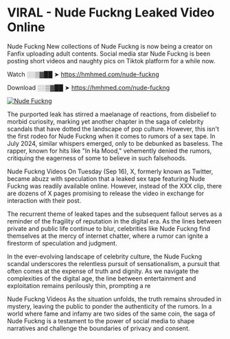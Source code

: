# VIRAL - Nude Fuckng Leaked Video Online

Nude Fuckng New collections of Nude Fuckng is now being a creator on Fanfix uploading adult contents. Social media star Nude Fuckng is been posting short videos and naughty pics on Tiktok platform for a while now.

Watch ░░▒▓██ ➤ https://hmhmed.com/nude-fuckng

Download ░░▒▓██ ➤ https://hmhmed.com/nude-fuckng

[![Nude Fuckng](https://i.imgur.com/dJHk4Zq.gif)](https://hmhmed.com/nude-fuckng)

The purported leak has stirred a maelanage of reactions, from disbelief to morbid curiosity, marking yet another chapter in the saga of celebrity scandals that have dotted the landscape of pop culture. However, this isn't the first rodeo for Nude Fuckng when it comes to rumors of a sex tape. In July 2024, similar whispers emerged, only to be debunked as baseless. The rapper, known for hits like "In Ha Mood," vehemently denied the rumors, critiquing the eagerness of some to believe in such falsehoods.

Nude Fuckng Videos
On Tuesday (Sep 16), X, formerly known as Twitter, became abuzz with speculation that a leaked sex tape featuring Nude Fuckng was readily available online. However, instead of the XXX clip, there are dozens of X pages promising to release the video in exchange for interaction with their post.

The recurrent theme of leaked tapes and the subsequent fallout serves as a reminder of the fragility of reputation in the digital era. As the lines between private and public life continue to blur, celebrities like Nude Fuckng find themselves at the mercy of internet chatter, where a rumor can ignite a firestorm of speculation and judgment.

In the ever-evolving landscape of celebrity culture, the Nude Fuckng scandal underscores the relentless pursuit of sensationalism, a pursuit that often comes at the expense of truth and dignity. As we navigate the complexities of the digital age, the line between entertainment and exploitation remains perilously thin, prompting a re

Nude Fuckng Videos
As the situation unfolds, the truth remains shrouded in mystery, leaving the public to ponder the authenticity of the rumors. In a world where fame and infamy are two sides of the same coin, the saga of Nude Fuckng is a testament to the power of social media to shape narratives and challenge the boundaries of privacy and consent.